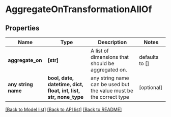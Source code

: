 # AggregateOnTransformationAllOf


## Properties
Name | Type | Description | Notes
------------ | ------------- | ------------- | -------------
**aggregate_on** | **[str]** | A list of dimensions that should be aggregated on. | defaults to []
**any string name** | **bool, date, datetime, dict, float, int, list, str, none_type** | any string name can be used but the value must be the correct type | [optional]

[[Back to Model list]](../README.md#documentation-for-models) [[Back to API list]](../README.md#documentation-for-api-endpoints) [[Back to README]](../README.md)



